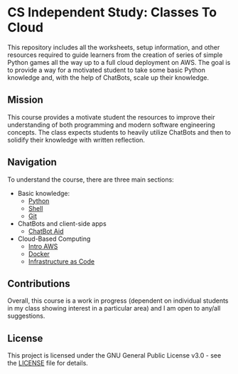 # CS Independent Study: Classes To Cloud

This repository includes all the worksheets, setup information, and other
resources required to guide learners from the creation of series of simple
Python games all the way up to a full cloud deployment on AWS. The goal is to
provide a way for a motivated student to take some basic Python knowledge and,
with the help of ChatBots, scale up their knowledge.

## Mission

This course provides a motivate student the resources to improve their
understanding of both programming and modern software engineering concepts. The
class expects students to heavily utilize ChatBots and then to solidify their
knowledge with written reflection.

## Navigation

To understand the course, there are three main sections:

- Basic knowledge:
    - [Python](./00_intermediate_python)
    - [Shell](./01_shell)
    - [Git](./02_git)
- ChatBots and client-side apps
    - [ChatBot Aid](./04_chatbot_aid)
- Cloud-Based Computing
    - [Intro AWS](./05_aws_part_one)
    - [Docker](./06_docker)
    - [Infrastructure as Code](./07_aws_part_two)

## Contributions

Overall, this course is a work in progress (dependent on individual students in
my class showing interest in a particular area) and I am open to any/all
suggestions.

## License

This project is licensed under the GNU General Public License v3.0 - see the
[LICENSE](LICENSE) file for details.

